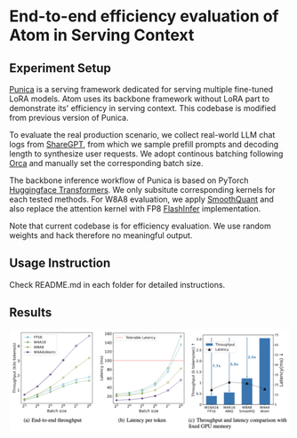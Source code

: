 # End-to-end efficiency evaluation of Atom in Serving Context
## Experiment Setup
[Punica](https://github.com/punica-ai/punica) is a serving framework dedicated for serving multiple fine-tuned LoRA models. Atom uses its backbone framework without LoRA part to demonstrate its' efficiency in serving context. This codebase is modified from previous version of Punica.

To evaluate the real production scenario, we collect real-world LLM chat logs from [ShareGPT](https://huggingface.co/datasets/anon8231489123/ShareGPT_Vicuna_unfiltered/resolve/main/ShareGPT_V3_unfiltered_cleaned_split.json), from which we sample prefill prompts and decoding length to synthesize user requests. We adopt continous batching following [Orca](https://www.usenix.org/conference/osdi22/presentation/yu) and manually set the corresponding batch size.

The backbone inference workflow of Punica is based on PyTorch [Huggingface Transformers](https://github.com/huggingface/transformers/blob/main/src/transformers/models/llama/modeling_llama.py). We only subsitute corresponding kernels for each tested methods. For W8A8 evaluation, we apply [SmoothQuant](https://github.com/mit-han-lab/smoothquant) and also replace the attention kernel with FP8 [FlashInfer](https://github.com/flashinfer-ai/flashinfer) implementation.

Note that current codebase is for efficiency evaluation. We use random weights and hack therefore no meaningful output.
## Usage Instruction
Check README.md in each folder for detailed instructions.
## Results
![e2e](../figures/atom_e2e_eval.png)